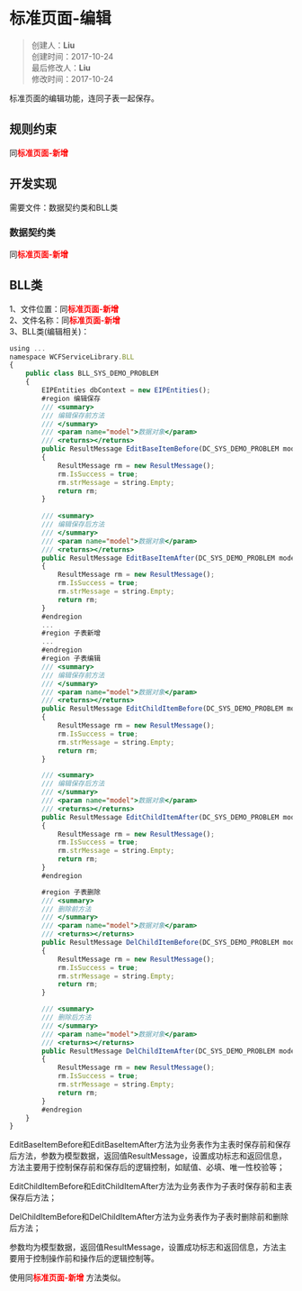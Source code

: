 # 标准页面-编辑
>创建人：**Liu**  
>创建时间：2017-10-24  
>最后修改人：**Liu**  
>修改时间：2017-10-24  

标准页面的编辑功能，连同子表一起保存。

## 规则约束

同<font color=red>**标准页面-新增**</font>   

## 开发实现
   
需要文件：数据契约类和BLL类

### 数据契约类

同<font color=red>**标准页面-新增**</font>   

## BLL类

1、文件位置：同<font color=red>**标准页面-新增**</font>    
2、文件名称：同<font color=red>**标准页面-新增**</font>    
3、BLL类(编辑相关)：  
```js
using ...
namespace WCFServiceLibrary.BLL  
{
	public class BLL_SYS_DEMO_PROBLEM
	{
		EIPEntities dbContext = new EIPEntities();
		#region 编辑保存
		/// <summary>
        /// 编辑保存前方法
        /// </summary>
        /// <param name="model">数据对象</param>
        /// <returns></returns>
        public ResultMessage EditBaseItemBefore(DC_SYS_DEMO_PROBLEM model)
        {
			ResultMessage rm = new ResultMessage();
            rm.IsSuccess = true;
			rm.strMessage = string.Empty;
			return rm;
        }
		
		/// <summary>
        /// 编辑保存后方法
        /// </summary>
        /// <param name="model">数据对象</param>
        /// <returns></returns>
        public ResultMessage EditBaseItemAfter(DC_SYS_DEMO_PROBLEM model)
        {
			ResultMessage rm = new ResultMessage();
            rm.IsSuccess = true;
			rm.strMessage = string.Empty;
			return rm;
        }
		#endregion
        ...
        #region 子表新增
        ...
        #endregion 
        #region 子表编辑
        /// <summary>
        /// 编辑保存前方法
        /// </summary>
        /// <param name="model">数据对象</param>
        /// <returns></returns>
        public ResultMessage EditChildItemBefore(DC_SYS_DEMO_PROBLEM model)
        {
            ResultMessage rm = new ResultMessage();
            rm.IsSuccess = true;
            rm.strMessage = string.Empty;
            return rm;
        }

        /// <summary>
        /// 编辑保存后方法
        /// </summary>
        /// <param name="model">数据对象</param>
        /// <returns></returns>
        public ResultMessage EditChildItemAfter(DC_SYS_DEMO_PROBLEM model)
        {
            ResultMessage rm = new ResultMessage();
            rm.IsSuccess = true;
            rm.strMessage = string.Empty;
            return rm;
        }
        #endregion

        #region 子表删除
        /// <summary>
        /// 删除前方法
        /// </summary>
        /// <param name="model">数据对象</param>
        /// <returns></returns>
        public ResultMessage DelChildItemBefore(DC_SYS_DEMO_PROBLEM model)
        {
            ResultMessage rm = new ResultMessage();
            rm.IsSuccess = true;
            rm.strMessage = string.Empty;
            return rm;
        }

        /// <summary>
        /// 删除后方法
        /// </summary>
        /// <param name="model">数据对象</param>
        /// <returns></returns>
        public ResultMessage DelChildItemAfter(DC_SYS_DEMO_PROBLEM model)
        {
            ResultMessage rm = new ResultMessage();
            rm.IsSuccess = true;
            rm.strMessage = string.Empty;
            return rm;
        }
        #endregion
    }
}
```  
EditBaseItemBefore和EditBaseItemAfter方法为业务表作为主表时保存前和保存后方法，参数为模型数据，返回值ResultMessage，设置成功标志和返回信息，方法主要用于控制保存前和保存后的逻辑控制，如赋值、必填、唯一性校验等；    

EditChildItemBefore和EditChildItemAfter方法为业务表作为子表时保存前和主表保存后方法；  

DelChildItemBefore和DelChildItemAfter方法为业务表作为子表时删除前和删除后方法；

参数均为模型数据，返回值ResultMessage，设置成功标志和返回信息，方法主要用于控制操作前和操作后的逻辑控制等。  

使用同<font color=red>**标准页面-新增** </font>方法类似。
